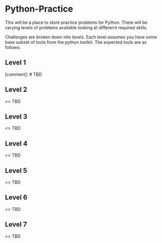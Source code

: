 # Python-Practice

This will be a place to store practice problems for Python. There will be varying levels of problems available looking at differernt required skills.

Challenges are broken down into levels. Each level assumes you have some base subset of tools from the python toolkit. The expected tools are as follows:

## Level 1

[comment]: # TBD

## Level 2

<> TBD

## Level 3

<> TBD

## Level 4

<> TBD

## Level 5

<> TBD

## Level 6

<> TBD

## Level 7

<> TBD

